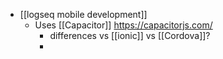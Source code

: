- [[logseq mobile development]]
	- Uses [[Capacitor]] https://capacitorjs.com/
		- differences vs [[ionic]] vs [[Cordova]]?
		-